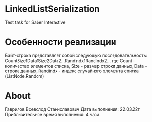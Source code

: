 # LinkedListSerialization
Test task for Saber Interactive

# Особенности реализации
Байт-строка представляет собой следующую последовательность: CountSize1Data1Size2Data2...RandIndx1RandIndx2...
где Count - количество элементов списка, Size - размер строки данных, Data - строка данных, RandIndx - индекс случайного элемента списка (ListNode.Random)

# About
Гаврилов Всеволод Станиславович
Дата выполнения: 22.03.22г
Приблизительное время выполнения: 4 часа.
